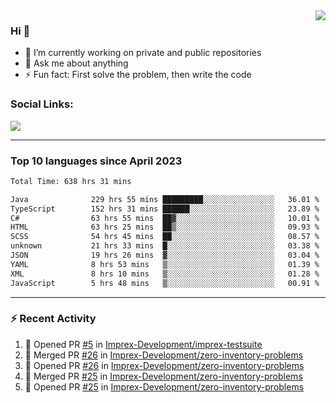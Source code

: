 <!--
<a href="https://wuffy.eu">
  <img align="right" src="https://github.com/ngloader/ngloader/blob/devcard/devcard.png" height="410" width="300" alt="NgLoader's Dev Card"/>
</a>
-->

<a href="https://wuffy.eu">
  <img align="right" src="https://github-readme-stats.vercel.app/api?username=ngloader&count_private=true&include_all_commits=true&show_icons=true&hide_rank=true&theme=dracula" />
</a>

### Hi 👋
- 🔭 I’m currently working on private and public repositories
- 💬 Ask me about anything
- ⚡ Fun fact: First solve the problem, then write the code

### Social Links:
<a href="https://discord.gg/jUtRU5Q">
  <img src="https://dcbadge.limes.pink/api/shield/128286216708685824?style=flat&theme=clean&compact=true" />
</a>

<!--
---

<div>
  <img src="https://github-readme-stats.vercel.app/api/wakatime?username=NgLoader&api_domain=wakapi.wuffy.dev&bg_color=282a36&title_color=ff6e96&icon_color=2F855A&text_color=ffffff&custom_title=Week%20Stats&layout=compact" />
</div>

---

<div>
  <img height="170" align="left" src="https://github-readme-stats.vercel.app/api?username=ngloader&count_private=true&include_all_commits=true&show_icons=true&theme=dracula" />
  <img src="https://github-readme-stats.vercel.app/api/top-langs/?username=ngloader&layout=compact&theme=dracula" />
</div>

---

<a href="https://github.com/ryo-ma/github-profile-trophy">
  <img width=800 src="https://github-profile-trophy.vercel.app/?username=ngloader&column=8&theme=dracula&no-frame=true"/>
</a>
-->

---

### Top 10 languages since April 2023

<!--START_SECTION:waka-->

```txt
Total Time: 638 hrs 31 mins

Java              229 hrs 55 mins █████████░░░░░░░░░░░░░░░░   36.01 %
TypeScript        152 hrs 31 mins ██████░░░░░░░░░░░░░░░░░░░   23.89 %
C#                63 hrs 55 mins  ██▓░░░░░░░░░░░░░░░░░░░░░░   10.01 %
HTML              63 hrs 25 mins  ██▒░░░░░░░░░░░░░░░░░░░░░░   09.93 %
SCSS              54 hrs 45 mins  ██░░░░░░░░░░░░░░░░░░░░░░░   08.57 %
unknown           21 hrs 33 mins  █░░░░░░░░░░░░░░░░░░░░░░░░   03.38 %
JSON              19 hrs 26 mins  ▓░░░░░░░░░░░░░░░░░░░░░░░░   03.04 %
YAML              8 hrs 53 mins   ▒░░░░░░░░░░░░░░░░░░░░░░░░   01.39 %
XML               8 hrs 10 mins   ▒░░░░░░░░░░░░░░░░░░░░░░░░   01.28 %
JavaScript        5 hrs 48 mins   ▒░░░░░░░░░░░░░░░░░░░░░░░░   00.91 %
```

<!--END_SECTION:waka-->

---

### :zap: Recent Activity
<!--START_SECTION:activity-->
1. 💪 Opened PR [#5](https://github.com/Imprex-Development/imprex-testsuite/pull/5) in [Imprex-Development/imprex-testsuite](https://github.com/Imprex-Development/imprex-testsuite)
2. 🎉 Merged PR [#26](https://github.com/Imprex-Development/zero-inventory-problems/pull/26) in [Imprex-Development/zero-inventory-problems](https://github.com/Imprex-Development/zero-inventory-problems)
3. 💪 Opened PR [#26](https://github.com/Imprex-Development/zero-inventory-problems/pull/26) in [Imprex-Development/zero-inventory-problems](https://github.com/Imprex-Development/zero-inventory-problems)
4. 🎉 Merged PR [#25](https://github.com/Imprex-Development/zero-inventory-problems/pull/25) in [Imprex-Development/zero-inventory-problems](https://github.com/Imprex-Development/zero-inventory-problems)
5. 💪 Opened PR [#25](https://github.com/Imprex-Development/zero-inventory-problems/pull/25) in [Imprex-Development/zero-inventory-problems](https://github.com/Imprex-Development/zero-inventory-problems)
<!--END_SECTION:activity-->
